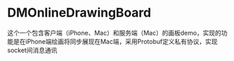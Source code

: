 # DMOnlineDrawingBoard
这个一个包含客户端（iPhone、Mac）和服务端（Mac）的画板demo，实现的功能是在iPhone端绘画将同步展现在Mac端，采用Protobuf定义私有协议，实现socket间消息通讯
